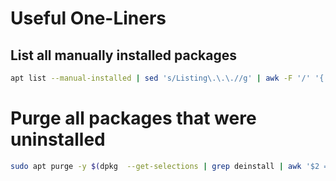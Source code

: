 # Useful One-Liners

## List all manually installed packages

```bash
apt list --manual-installed | sed 's/Listing\.\.\.//g' | awk -F '/' '{ print $1 }' | xargs
```

# Purge all packages that were uninstalled

```bash
sudo apt purge -y $(dpkg  --get-selections | grep deinstall | awk '$2 == "deinstall" { print $1 }')
```
